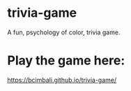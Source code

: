 # trivia-game
A fun, psychology of color, trivia game.  

# Play the game here:

https://bcimbali.github.io/trivia-game/
